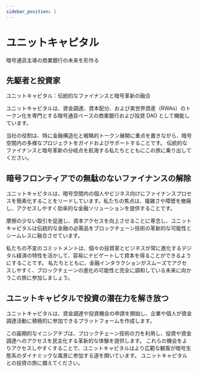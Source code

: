 ```yaml
---
sidebar_position: 2
---
```


# ユニットキャピタル

暗号通貨主導の商業銀行の未来を形作る

## 先駆者と投資家

ユニットキャピタル：伝統的なファイナンスと暗号革新の融合

ユニットキャピタルは、資金調達、資本配分、および実世界資産（RWAs）のトークン化を専門とする暗号通貨ベースの商業銀行および投資 DAO として機能しています。

当社の役割は、特に金融構造化と戦略的トークン展開に重点を置きながら、暗号空間内の多様なプロジェクトをガイドおよびサポートすることです。
伝統的なファイナンスと暗号革新の分岐点を航海する私たちとともにこの旅に乗り出してください。

## 暗号フロンティアでの無駄のないファイナンスの解除

ユニットキャピタルは、暗号空間内の個人やビジネス向けにファイナンスプロセスを簡素化することをリードしています。私たちの焦点は、複雑さや障壁を撤廃し、アクセスしやすく効率的な金融ソリューションを提供することです。

摩擦の少ない取引を促進し、資本アクセスを向上させることに専念し、ユニットキャピタルは伝統的な金融の必需品をブロックチェーン技術の革新的な可能性とシームレスに融合させています。

私たちの不変のコミットメントは、個々の投資家とビジネスが常に進化するデジタル経済の特性を活かして、容易にナビゲートして資本を得ることができるようにすることです。
私たちとともに、金融インタラクションがスムーズでアクセスしやすく、ブロックチェーンの進化の可能性と完全に調和している未来に向かうこの旅に参加しましょう。

## ユニットキャピタルで投資の潜在力を解き放つ

ユニットキャピタルは、資金調達や投資機会の申請を開始し、企業や個人が資金調達活動に積極的に参加できるプラットフォームを作成します。

この画期的なイニシアチブは、ブロックチェーン技術の力を利用し、投資や資金調達へのアクセスを民主化する革新的な体験を提供します。
これらの機会をよりアクセスしやすくすることで、ユニットキャピタルはより広範な観客が暗号生態系のダイナミックな風景に参加する道を開いています。
ユニットキャピタルとの投資の旅に備えてください。
